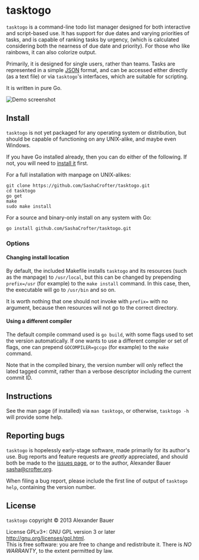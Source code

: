 # tasktogo

`tasktogo` is a command-line todo list manager designed for both
interactive and script-based use. It has support for due dates and
varying priorities of tasks, and is capable of ranking tasks by
urgency, (which is calculated considering both the nearness of due
date and priority). For those who like rainbows, it can also colorize
output.

Primarily, it is designed for single users, rather than teams. Tasks
are represented in a simple [JSON][] format, and can be accessed
either directly (as a text file) or via `tasktogo`'s interfaces, which
are suitable for scripting.

It is written in pure Go.

![Demo screenshot][]

## Install

`tasktogo` is not yet packaged for any operating system or
distribution, but should be capable of functioning on any UNIX-alike,
and maybe even Windows.

If you have Go installed already, then you can do either of the
following. If not, you will need to [install it][Install Go] first.

For a full installation with manpage on UNIX-alikes:

```
git clone https://github.com/SashaCrofter/tasktogo.git
cd tasktogo
go get
make
sudo make install
```

For a source and binary-only install on any system with Go:

```
go install github.com/SashaCrofter/tasktogo.git
```

### Options

#### Changing install location

By default, the included Makefile installs `tasktogo` and its
resources (such as the manpage) to `/usr/local`, but this can be
changed by prepending `prefix=/usr` (for example) to the `make
install` command. In this case, then, the executable will go to
`/usr/bin` and so on.

It is worth nothing that one should not invoke with `prefix=` with no
argument, because then resources will not go to the correct directory.

#### Using a different compiler

The default compile command used is `go build`, with some flags used
to set the version automatically. If one wants to use a different
compiler or set of flags, one can prepend `GOCOMPILER=gccgo` (for
example) to the `make` command.

Note that in the compiled binary, the version number will only reflect
the lated tagged commit, rather than a verbose descriptor including
the current commit ID.

## Instructions

See the man page (if installed) via `man tasktogo`, or otherwise,
`tasktogo -h` will provide some help.

## Reporting bugs

`tasktogo` is hopelessly early-stage software, made primarily for its
author's use. Bug reports and feature requests are *greatly*
appreciated, and should both be made to the [issues page][], or to the
author, Alexander Bauer <sasha@crofter.org>.

When filing a bug report, please include the first line of output of
`tasktogo help`, containing the version number.

## License

`tasktogo` copyright © 2013 Alexander Bauer

License GPLv3+: GNU GPL version 3 or later <http://gnu.org/licenses/gpl.html>.  
This is free software: you are free to change and redistribute
it. There is *NO WARRANTY*, to the extent permitted by law.

[Go]: http://golang.org
[Install Go]: http://golang.org/install
[JSON]: http://json.org

[Issues page]: https://github.com/SashaCrofter/tasktogo/issues

[Demo Screenshot]: http://i.imgur.com/nSzJhyC.png "Any resemblance this bears to the todo list of any persons living or dead is purely coincidental."
